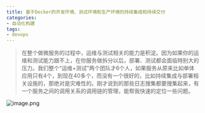 ```yaml
---
title: 基于Docker的开发环境、测试环境和生产环境的持续集成和持续交付
categories: 
- 自动化构建
tags: 
- devops
---
```


> 在整个做微服务的过程中，运维与测试相关的能力是积淀。因为如果你的运维和测试能力跟不上，在你服务做拆分以后，部署、测试都会面临特别大的压力。我们整个“运维+测试”两个团队才6个人，如果服务从原来比如单体应用只有4个，到现在40多个，而没有一个很好的，比如持续集成与部署相关设施的，那绝对是灾难性的。刚才说到的那些日志搜集都要搜集起来，有一个服务之间的调用关系的调用链的管理，能帮我快速的定位一些问题。

![image.png](https://upload-images.jianshu.io/upload_images/5189695-6c33f5f5aa01f7c4.png?imageMogr2/auto-orient/strip%7CimageView2/2/w/1240)
